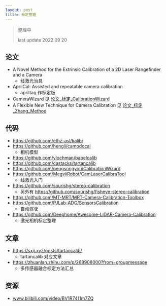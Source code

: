 ```yaml
---
layout: post
title: 标定整理
---
```


> 整理中
> 
> last update 2022 09 20

## 论文

- A Novel Method for the Extrinsic Calibration of a 2D Laser Rangefinder and a Camera
  - 线激光治具
- AprilCal: Assisted and repeatable camera calibration
  - apriltag 作标定板
- CameraWizard 见 [论文_标定_CalibrationWizard](https://v1otusc.github.io/2023/09/21/paper_calibration_wizard/)
- A Flexible New Technique for Camera Calibration 见 [论文_标定_Zhang_Method]()

## 代码

- https://github.com/ethz-asl/kalibr
- https://github.com/hengli/camodocal
  - 相机模型
- https://github.com/ylochman/babelcalib
- https://github.com/castacks/tartancalib
- https://github.com/pengsongyou/CalibrationWizard
- https://github.com/MegviiRobot/CamLaserCalibraTool
  - 线激光入门
- https://github.com/sourishg/stereo-calibration
  - 另外有 https://github.com/sourishg/fisheye-stereo-calibration
- https://github.com/MT-MRT/MRT-Camera-Calibration-Toolbox
- https://github.com/PJLab-ADG/SensorsCalibration
  - 自动驾驶
- https://github.com/Deephome/Awesome-LiDAR-Camera-Calibration
  - 激光相机标定整理

## 文章

- https://sxij.xyz/posts/tartancalib/
  - tartancalib 对应文章 
- https://zhuanlan.zhihu.com/p/268908000?from=groupmessage
  - 多传感器融合标定方法汇总

## 资源

- www.bilibili.com/video/BV1R7411m7ZQ


